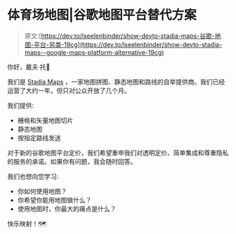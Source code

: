 # 体育场地图|谷歌地图平台替代方案

> 原文:[https://dev.to/lseelenbinder/show-devto-stadia-maps-谷歌-地图-平台-另类-19cg](https://dev.to/lseelenbinder/show-devto-stadia-maps--google-maps-platform-alternative-19cg)

你好，戴夫·托👋

我们是 [Stadia Maps](https://stadiamaps.com) ，一家地图拼图、静态地图和路线的自举提供商。我们已经运营了大约一年，但只对公众开放了几个月。

我们提供:

*   栅格和矢量地图切片
*   静态地图
*   按指定路线发送

对于新的谷歌地图平台定价，我们希望重申我们对透明定价、简单集成和尊重隐私的服务的承诺。如果你有问题，我会随时回答。

我们也想向您学习:

*   你如何使用地图？
*   你希望你能用地图做什么？
*   使用地图时，你最大的痛点是什么？

快乐映射！🗺